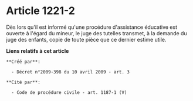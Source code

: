 # Article 1221-2

Dès lors qu'il est informé qu'une procédure d'assistance éducative est ouverte à l'égard du mineur, le juge des tutelles
transmet, à la demande du juge des enfants, copie de toute pièce que ce dernier estime utile.

**Liens relatifs à cet article**

	**Créé par**:

	  - Décret n°2009-398 du 10 avril 2009 - art. 3

	**Cité par**:

	  - Code de procédure civile - art. 1187-1 (V)
